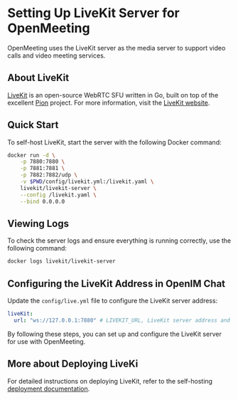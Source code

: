 # Setting Up LiveKit Server for OpenMeeting

OpenMeeting uses the LiveKit server as the media server to support video calls and video meeting services.

## About LiveKit

[LiveKit](https://github.com/livekit/livekit-server) is an open-source WebRTC SFU written in Go, built on top of the excellent [Pion](https://github.com/pion) project. For more information, visit the [LiveKit website](https://livekit.io/).

## Quick Start

To self-host LiveKit, start the server with the following Docker command:

```bash
docker run -d \
    -p 7880:7880 \
    -p 7881:7881 \
    -p 7882:7882/udp \
    -v $PWD/config/livekit.yml:/livekit.yaml \
    livekit/livekit-server \
    --config /livekit.yaml \
    --bind 0.0.0.0
```

## Viewing Logs

To check the server logs and ensure everything is running correctly, use the following command:

```bash
docker logs livekit/livekit-server
```

## Configuring the LiveKit Address in OpenIM Chat

Update the `config/live.yml` file to configure the LiveKit server address:

```yaml
liveKit:
  url: "ws://127.0.0.1:7880" # LIVEKIT_URL, LiveKit server address and port
```

By following these steps, you can set up and configure the LiveKit server for use with OpenMeeting.

## More about Deploying LiveKi

For detailed instructions on deploying LiveKit, refer to the self-hosting [deployment documentation](https://docs.livekit.io/realtime/self-hosting/deployment/).
